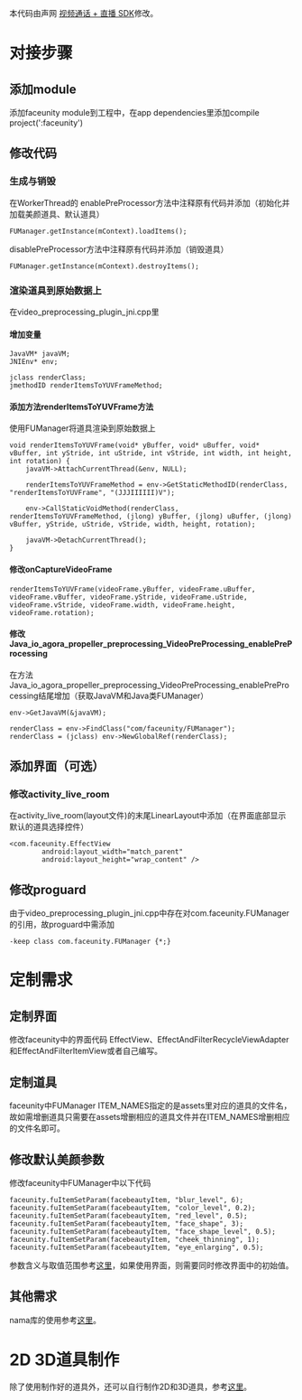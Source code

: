 本代码由声网 [视频通话 + 直播 SDK](https://www.agora.io/cn/download/)修改。
# 对接步骤
## 添加module
添加faceunity module到工程中，在app dependencies里添加compile project(':faceunity')
## 修改代码
### 生成与销毁
在WorkerThread的
enablePreProcessor方法中注释原有代码并添加（初始化并加载美颜道具、默认道具）
~~~
FUManager.getInstance(mContext).loadItems();
~~~
disablePreProcessor方法中注释原有代码并添加（销毁道具）
~~~
FUManager.getInstance(mContext).destroyItems();
~~~
### 渲染道具到原始数据上
在video_preprocessing_plugin_jni.cpp里
#### 增加变量
~~~
JavaVM* javaVM;
JNIEnv* env;

jclass renderClass;
jmethodID renderItemsToYUVFrameMethod;
~~~
#### 添加方法renderItemsToYUVFrame方法
使用FUManager将道具渲染到原始数据上
~~~
void renderItemsToYUVFrame(void* yBuffer, void* uBuffer, void* vBuffer, int yStride, int uStride, int vStride, int width, int height, int rotation) {
    javaVM->AttachCurrentThread(&env, NULL);

    renderItemsToYUVFrameMethod = env->GetStaticMethodID(renderClass, "renderItemsToYUVFrame", "(JJJIIIIII)V");

    env->CallStaticVoidMethod(renderClass, renderItemsToYUVFrameMethod, (jlong) yBuffer, (jlong) uBuffer, (jlong) vBuffer, yStride, uStride, vStride, width, height, rotation);

    javaVM->DetachCurrentThread();
}
~~~
#### 修改onCaptureVideoFrame
~~~
renderItemsToYUVFrame(videoFrame.yBuffer, videoFrame.uBuffer, videoFrame.vBuffer, videoFrame.yStride, videoFrame.uStride, videoFrame.vStride, videoFrame.width, videoFrame.height, videoFrame.rotation);
~~~
#### 修改Java_io_agora_propeller_preprocessing_VideoPreProcessing_enablePreProcessing
在方法Java_io_agora_propeller_preprocessing_VideoPreProcessing_enablePreProcessing结尾增加（获取JavaVM和Java类FUManager）
~~~
env->GetJavaVM(&javaVM);

renderClass = env->FindClass("com/faceunity/FUManager");
renderClass = (jclass) env->NewGlobalRef(renderClass);
~~~
## 添加界面（可选）
### 修改activity_live_room
在activity_live_room(layout文件)的末尾LinearLayout中添加（在界面底部显示默认的道具选择控件）
~~~
<com.faceunity.EffectView
        android:layout_width="match_parent"
        android:layout_height="wrap_content" />
~~~
## 修改proguard
由于video_preprocessing_plugin_jni.cpp中存在对com.faceunity.FUManager
的引用，故proguard中需添加
~~~
-keep class com.faceunity.FUManager {*;}
~~~
# 定制需求
## 定制界面
修改faceunity中的界面代码
EffectView、EffectAndFilterRecycleViewAdapter和EffectAndFilterItemView或者自己编写。
## 定制道具
faceunity中FUManager ITEM_NAMES指定的是assets里对应的道具的文件名，故如需增删道具只需要在assets增删相应的道具文件并在ITEM_NAMES增删相应的文件名即可。
## 修改默认美颜参数
修改faceunity中FUManager中以下代码
~~~
faceunity.fuItemSetParam(facebeautyItem, "blur_level", 6);
faceunity.fuItemSetParam(facebeautyItem, "color_level", 0.2);
faceunity.fuItemSetParam(facebeautyItem, "red_level", 0.5);
faceunity.fuItemSetParam(facebeautyItem, "face_shape", 3);
faceunity.fuItemSetParam(facebeautyItem, "face_shape_level", 0.5);
faceunity.fuItemSetParam(facebeautyItem, "cheek_thinning", 1);
faceunity.fuItemSetParam(facebeautyItem, "eye_enlarging", 0.5);
~~~
参数含义与取值范围参考[这里](http://www.faceunity.com/technical/android-beauty.html)，如果使用界面，则需要同时修改界面中的初始值。
## 其他需求
nama库的使用参考[这里](http://www.faceunity.com/technical/android-api.html)。
# 2D 3D道具制作
除了使用制作好的道具外，还可以自行制作2D和3D道具，参考[这里](http://www.faceunity.com/technical/fueditor-intro.html)。